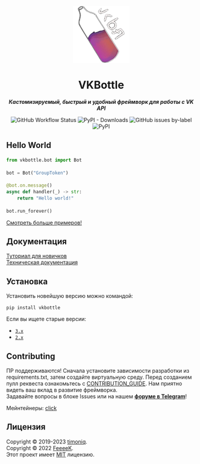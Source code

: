 <p align="center">
  <a href="https://github.com/vkbottle/vkbottle">
    <img width="150px" height="150px" alt="VKBottle" src="https://raw.githubusercontent.com/vkbottle/vkbottle/master/docs/logo.svg">
  </a>
</p>
<h1 align="center">
  VKBottle
</h1>
<p align="center">
    <em><b>Кастомизируемый, быстрый и удобный фреймворк для работы с VK API</b></em>
</p>
<p align="center">
  <img alt="GitHub Workflow Status" src="https://img.shields.io/github/actions/workflow/status/vkbottle/vkbottle/push-build.yml">
  <img alt="PyPI - Downloads" src="https://img.shields.io/pypi/dw/vkbottle">
  <img alt="GitHub issues by-label" src="https://img.shields.io/github/issues/vkbottle/vkbottle/bug">
  <img alt="PyPI" src="https://img.shields.io/pypi/v/vkbottle?color=green&label=PyPI">
</p>

## Hello World

```python
from vkbottle.bot import Bot

bot = Bot("GroupToken")

@bot.on.message()
async def handler(_) -> str:
    return "Hello world!"

bot.run_forever()
```

[Смотреть больше примеров!](https://github.com/vkbottle/vkbottle/tree/master/examples)

## Документация

[Туториал для новичков](https://vkbottle.rtfd.io/ru/latest/tutorial/)\
[Техническая документация](https://vkbottle.rtfd.io/ru/latest)

## Установка

Установить новейшую версию можно командой:

```shell
pip install vkbottle
```

Если вы ищете старые версии:

- [`3.x`](https://github.com/vkbottle/vkbottle/tree/v3.0)
- [`2.x`](https://github.com/vkbottle/vkbottle/tree/v2.0)

## Contributing

ПР поддерживаются! Сначала установите зависимости разработки из requirements.txt, затем создайте виртуальную среду. Перед созданием пулл реквеста ознакомьтесь с [CONTRIBUTION_GUIDE](CONTRIBUTION_GUIDE.md). Нам приятно видеть ваш вклад в развитие фреймворка.\
Задавайте вопросы в блоке Issues или на нашем [**форуме в Telegram**](https://t.me/botoforum)!

Мейнтейнеры: [click](https://github.com/vkbottle/vkbottle/graphs/contributors)

## Лицензия

Copyright © 2019-2023 [timoniq](https://github.com/timoniq).\
Copyright © 2022 [FeeeeK](https://github.com/FeeeeK).\
Этот проект имеет [MIT](https://github.com/vkbottle/vkbottle/blob/master/LICENSE) лицензию.
